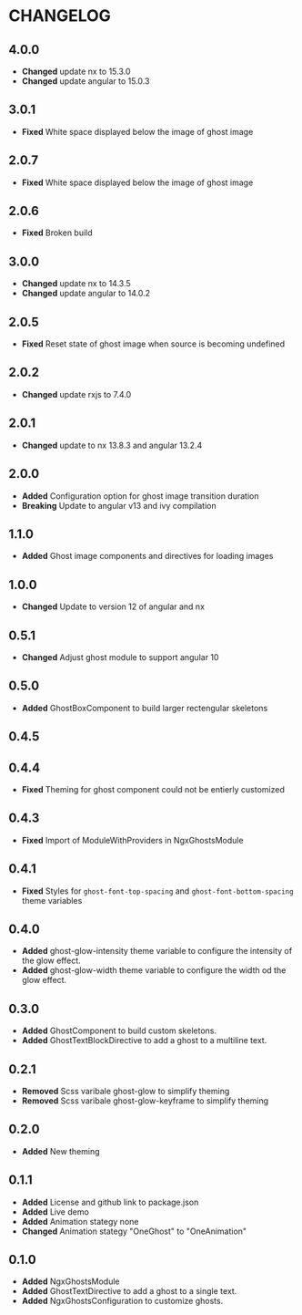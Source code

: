 # CHANGELOG

## 4.0.0

- **Changed** update nx to 15.3.0
- **Changed** update angular to 15.0.3

## 3.0.1

- **Fixed** White space displayed below the image of ghost image

## 2.0.7

- **Fixed** White space displayed below the image of ghost image

## 2.0.6

- **Fixed** Broken build

## 3.0.0

- **Changed** update nx to 14.3.5
- **Changed** update angular to 14.0.2

## 2.0.5

- **Fixed** Reset state of ghost image when source is becoming undefined

## 2.0.2

- **Changed** update rxjs to 7.4.0

## 2.0.1

- **Changed** update to nx 13.8.3 and angular 13.2.4

## 2.0.0

- **Added** Configuration option for ghost image transition duration
- **Breaking** Update to angular v13 and ivy compilation

## 1.1.0

- **Added** Ghost image components and directives for loading images

## 1.0.0

- **Changed** Update to version 12 of angular and nx

## 0.5.1

- **Changed** Adjust ghost module to support angular 10

## 0.5.0

- **Added** GhostBoxComponent to build larger rectengular skeletons

## 0.4.5

## 0.4.4

- **Fixed** Theming for ghost component could not be entierly customized

## 0.4.3

- **Fixed** Import of ModuleWithProviders in NgxGhostsModule

## 0.4.1

- **Fixed** Styles for `ghost-font-top-spacing` and `ghost-font-bottom-spacing` theme variables

## 0.4.0

- **Added** ghost-glow-intensity theme variable to configure the intensity of the glow effect.
- **Added** ghost-glow-width theme variable to configure the width od the glow effect.

## 0.3.0

- **Added** GhostComponent to build custom skeletons.
- **Added** GhostTextBlockDirective to add a ghost to a multiline text.

## 0.2.1

- **Removed** Scss varibale ghost-glow to simplify theming
- **Removed** Scss varibale ghost-glow-keyframe to simplify theming

## 0.2.0

- **Added** New theming

## 0.1.1

- **Added** License and github link to package.json
- **Added** Live demo
- **Added** Animation stategy none
- **Changed** Animation stategy "OneGhost" to "OneAnimation"

## 0.1.0

- **Added** NgxGhostsModule
- **Added** GhostTextDirective to add a ghost to a single text.
- **Added** NgxGhostsConfiguration to customize ghosts.
